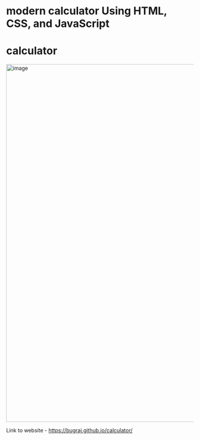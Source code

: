 # modern calculator Using HTML, CSS, and JavaScript

# calculator
<img width="960" alt="image" src="https://user-images.githubusercontent.com/72248764/219884320-6137dd06-e702-4cdd-ac65-8c3bdc343606.png">


Link to website - https://bugraj.github.io/calculator/
